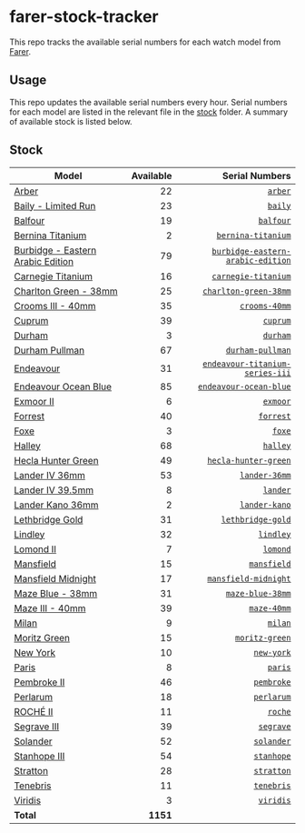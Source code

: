 # farer-stock-tracker

This repo tracks the available serial numbers for each watch model from [Farer](https://farer.com).

## Usage

This repo updates the available serial numbers every hour. Serial numbers for each model are listed in the relevant file in the [stock](./stock) folder. A summary of available stock is listed below.

## Stock

| Model | Available | Serial Numbers |
| ----- | --------: | -------------: |
| [Arber](https://usd.farer.com/products/arber) | 22 | [`arber`](./stock/arber) |
| [Baily - Limited Run](https://usd.farer.com/products/baily) | 23 | [`baily`](./stock/baily) |
| [Balfour](https://usd.farer.com/products/balfour) | 19 | [`balfour`](./stock/balfour) |
| [Bernina Titanium](https://usd.farer.com/products/bernina-titanium) | 2 | [`bernina-titanium`](./stock/bernina-titanium) |
| [Burbidge - Eastern Arabic Edition](https://usd.farer.com/products/burbidge-eastern-arabic-edition) | 79 | [`burbidge-eastern-arabic-edition`](./stock/burbidge-eastern-arabic-edition) |
| [Carnegie Titanium](https://usd.farer.com/products/carnegie-titanium) | 16 | [`carnegie-titanium`](./stock/carnegie-titanium) |
| [Charlton Green - 38mm](https://usd.farer.com/products/charlton-green-38mm) | 25 | [`charlton-green-38mm`](./stock/charlton-green-38mm) |
| [Crooms III - 40mm](https://usd.farer.com/products/crooms-40mm) | 35 | [`crooms-40mm`](./stock/crooms-40mm) |
| [Cuprum](https://usd.farer.com/products/cuprum) | 39 | [`cuprum`](./stock/cuprum) |
| [Durham](https://usd.farer.com/products/durham) | 3 | [`durham`](./stock/durham) |
| [Durham Pullman](https://usd.farer.com/products/durham-pullman) | 67 | [`durham-pullman`](./stock/durham-pullman) |
| [Endeavour](https://usd.farer.com/products/endeavour-titanium-series-iii) | 31 | [`endeavour-titanium-series-iii`](./stock/endeavour-titanium-series-iii) |
| [Endeavour Ocean Blue](https://usd.farer.com/products/endeavour-ocean-blue) | 85 | [`endeavour-ocean-blue`](./stock/endeavour-ocean-blue) |
| [Exmoor II](https://usd.farer.com/products/exmoor) | 6 | [`exmoor`](./stock/exmoor) |
| [Forrest](https://usd.farer.com/products/forrest) | 40 | [`forrest`](./stock/forrest) |
| [Foxe](https://usd.farer.com/products/foxe) | 3 | [`foxe`](./stock/foxe) |
| [Halley](https://usd.farer.com/products/halley) | 68 | [`halley`](./stock/halley) |
| [Hecla Hunter Green](https://usd.farer.com/products/hecla-hunter-green) | 49 | [`hecla-hunter-green`](./stock/hecla-hunter-green) |
| [Lander IV 36mm](https://usd.farer.com/products/lander-36mm) | 53 | [`lander-36mm`](./stock/lander-36mm) |
| [Lander IV 39.5mm](https://usd.farer.com/products/lander) | 8 | [`lander`](./stock/lander) |
| [Lander Kano 36mm](https://usd.farer.com/products/lander-kano) | 2 | [`lander-kano`](./stock/lander-kano) |
| [Lethbridge Gold](https://usd.farer.com/products/lethbridge-gold) | 31 | [`lethbridge-gold`](./stock/lethbridge-gold) |
| [Lindley](https://usd.farer.com/products/lindley) | 32 | [`lindley`](./stock/lindley) |
| [Lomond II](https://usd.farer.com/products/lomond) | 7 | [`lomond`](./stock/lomond) |
| [Mansfield](https://usd.farer.com/products/mansfield) | 15 | [`mansfield`](./stock/mansfield) |
| [Mansfield Midnight](https://usd.farer.com/products/mansfield-midnight) | 17 | [`mansfield-midnight`](./stock/mansfield-midnight) |
| [Maze Blue - 38mm](https://usd.farer.com/products/maze-blue-38mm) | 31 | [`maze-blue-38mm`](./stock/maze-blue-38mm) |
| [Maze III - 40mm](https://usd.farer.com/products/maze-40mm) | 39 | [`maze-40mm`](./stock/maze-40mm) |
| [Milan](https://usd.farer.com/products/milan) | 9 | [`milan`](./stock/milan) |
| [Moritz Green](https://usd.farer.com/products/moritz-green) | 15 | [`moritz-green`](./stock/moritz-green) |
| [New York](https://usd.farer.com/products/new-york) | 10 | [`new-york`](./stock/new-york) |
| [Paris](https://usd.farer.com/products/paris) | 8 | [`paris`](./stock/paris) |
| [Pembroke II](https://usd.farer.com/products/pembroke) | 46 | [`pembroke`](./stock/pembroke) |
| [Perlarum](https://usd.farer.com/products/perlarum) | 18 | [`perlarum`](./stock/perlarum) |
| [ROCHÉ II](https://usd.farer.com/products/roche) | 11 | [`roche`](./stock/roche) |
| [Segrave III](https://usd.farer.com/products/segrave) | 39 | [`segrave`](./stock/segrave) |
| [Solander](https://usd.farer.com/products/solander) | 52 | [`solander`](./stock/solander) |
| [Stanhope III](https://usd.farer.com/products/stanhope) | 54 | [`stanhope`](./stock/stanhope) |
| [Stratton](https://usd.farer.com/products/stratton) | 28 | [`stratton`](./stock/stratton) |
| [Tenebris](https://usd.farer.com/products/tenebris) | 11 | [`tenebris`](./stock/tenebris) |
| [Viridis](https://usd.farer.com/products/viridis) | 3 | [`viridis`](./stock/viridis) |
| **Total** | **1151** | |
